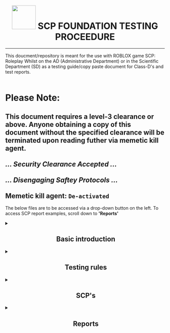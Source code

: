 <h1 align="center"><img src="https://upload.wikimedia.org/wikipedia/commons/thumb/e/ec/SCP_Foundation_%28emblem%29.svg/1200px-SCP_Foundation_%28emblem%29.svg.png" height=75px width=75px></img>&nbspSCP FOUNDATION TESTING PROCEEDURE</h1>

----
This doucment/repository is meant for the use with ROBLOX game SCP: Roleplay
Whilst on the AD (Administrative Department) or in the Scientific Department (SD) as a testing guide/copy paste document for Class-D's and test reports.
<br />
<br />
# Please Note:

This document requires a level-3 clearance or above. Anyone obtaining a copy of this document without the specified clearance will be terminated upon reading futher via **memetic kill agent**.<br /><br />
*... Security Clearance Accepted ...*<br /><br />
*... Disengaging Saftey Protocols ...*<br /><br />
**Memetic kill agent: `De-activated`**<br />
--

The below files are to be accessed via a drop-down button on the left. To access SCP report examples, scroll down to **'Reports'** 

<details>
<summary><h2 align="center">&nbspBasic introduction</h2></summary>
Hello! I am [Position] Username,
 During the next few minutes, you will be subject to testing on an SCP,
 During this test we will analyse you AND the SCP.
</details>

<details>
<summary><h2 align="center">&nbspTesting rules</h2></summary>
There are a few rules to abide by. 1. Stay BEHIND the lead tester. 2. Stay IN-FRONT of any MTF/Guards (Guards must ensure this aswell). And most importantly do NOT attempt to take out any foundation personnel.
</details>

<details>
    <summary><h2 align="center">&nbspSCP's</h2></summary>
<details>
        <summary><h2 align="center">&nbspSECTOR-/// (SECTOR 3)</h2></summary>
<details>
    		<summary><h3 align="center">&nbspSCP-008</h3></summary>
During this session we will be testing SCP-008, Zombie virus.
 Which is located in Sector-///
 Please begin by showing me your clearance level (Keycard)
</details>
<details>
			<summary><h3 align="center">&nbspSCP-049</h3></summary>
During this session we will be testing SCP-049, Plague Doctor.
 Which is located in Sector-///
 Please begin by showing me your clearance level (Keycard)
</details>
<details>
			<summary><h3 align="center">&nbspSCP-096</h3></summary>
During this session we will be testing SCP-096, Shyguy.
 Which is located in Sector-///
 Please begin by showing me your clearance level (Keycard)
</details>
<details>
    		<summary><h3 align="center">&nbspSCP-457</h3></summary>
During this session we will be testing SCP-457, Burning Man.
 Which is located in Sector-///
 Please begin by showing me your clearance level (Keycard)
</details>
<details>
    		<summary><h3 align="center">&nbspSCP-966</h3></summary>
During this session we will be testing SCP-966's, Sleep Killers.
 Which is located in Sector-///
 Please begin by showing me your clearance level (Keycard)
</details>
</details>
<details>
                    <summary><h2 align="center">&nbspSECTOR-// (SECTOR 2)</h2></summary>
<details>
    <summary><h3 align="center">&nbspSCP-002</h3></summary>
During this session we will be testing SCP-002, The Living Room.
 Which is located in Sector-//
 Please begin by showing me your clearance level (Keycard)
</details>
<details>
		<summary><h3 align="center">&nbspSCP-023</h3></summary>
During this session we will be testing SCP-023, Black Shuck.
 Which is located in Sector-//
 Please begin by showing me your clearance level (Keycard)
</details>
<details>
			<summary><h3 align="center">&nbspSCP-131</h3></summary>
During this session we will be testing SCP-131, Eye-Pods.
 Which is located in Sector-//
 Please begin by showing me your clearance level (Keycard)
</details>
<details>
    	<summary><h3 align="center">&nbspSCP-173</h3></summary>
During this session we will be testing SCP-173, The Sculpure, Peanut.
 Which is located in Sector-//
 Please begin by showing me your clearance level (Keycard)
</details>
<details>
    	<summary><h3 align="center">&nbspSCP-409</h3></summary>
During this session we will be testing SCP-409, Contagious Crystal.
 Which is located in Sector-//
 Please begin by showing me your clearance level (Keycard)
</details>
<details>
    	<summary><h3 align="center">&nbspSCP-999</h3></summary>
During this session we will be testing SCP-999, The Tickle Monster.
 Which is located in Sector-//
 Please begin by showing me your clearance level (Keycard)
</details>
<details>
    	<summary><h3 align="center">&nbspSCP-1025</h3></summary>
During this session we will be testing SCP-1025, Encyclopedia of Common Diseases.
 Which is located in Sector-//
 Please begin by showing me your clearance level (Keycard)
</details>
<details>
    	<summary><h3 align="center">&nbspSCP-1299</h3></summary>
During this session we will be testing SCP-1299, Drowning Tub.
 Which is located in Sector-//
 Please begin by showing me your clearance level (Keycard)
</details>
<details>
    	<summary><h3 align="center">&nbspSCP-2950</h3></summary>
During this session we will be testing SCP-2950, Just a Chair.
 Which is located in Sector-//
 Please begin by showing me your clearance level (Keycard)
</details>
</details>
<details>
                        <summary><h2 align="center">&nbspSECTOR-/ (SECTOR 1)</h2></summary>
Not Applicable.
</details>
</details>


<details>
    <summary><h2 align="center">&nbspReports</h2></summary>
<details>
        <summary><h2 align="center">&nbspSECTOR-/// (SECTOR 3)</h2></summary>
<details>
    		<summary><h3 align="center">&nbspSCP-008</h3></summary>
Report: Test; SCP, SCP-008 AKA "Zombie virus"; Test status, Confirmed-Success; SCP Status, Contained.<br />
Report: Test; SCP, SCP-008 AKA "Zombie virus"; Test status, Confirmed-Success; SCP Status, Outbreak.<br />
Report: Test; SCP, SCP-008 AKA "Zombie virus"; Test status, Confirmed-Failure; SCP Status, Contained.<br />
Report: Test; SCP, SCP-008 AKA "Zombie virus"; Test status, Confirmed-Failure; SCP Status, Outbreak.
</details>
<details>
			<summary><h3 align="center">&nbspSCP-049</h3></summary>
Report: Test; SCP, SCP-049 AKA "Plague Doctor"; Test status, Confirmed-Success; SCP Status, Contained.<br />
Report: Test; SCP, SCP-049 AKA "Plague Doctor"; Test status, Confirmed-Success; SCP Status, Breached.<br />
Report: Test; SCP, SCP-049 AKA "Plague Doctor"; Test status, Confirmed-Failure; SCP Status, Contained.<br />
Report: Test; SCP, SCP-049 AKA "Plague Doctor"; Test status, Confirmed-Failure; SCP Status, Breached.
</details>
<details>
			<summary><h3 align="center">&nbspSCP-096</h3></summary>
Report: Test; SCP, SCP-096 AKA "Shyguy"; Test status, Confirmed-Success; SCP Status, Contained.<br />
Report: Test; SCP, SCP-096 AKA "Shyguy"; Test status, Confirmed-Success; SCP Status, Breached.<br />
Report: Test; SCP, SCP-096 AKA "Shyguy"; Test status, Confirmed-Failure; SCP Status, Contained.<br />
Report: Test; SCP, SCP-096 AKA "Shyguy"; Test status, Confirmed-Failure; SCP Status, Breached.
</details>
<details>
    		<summary><h3 align="center">&nbspSCP-457</h3></summary>
Report: Test; SCP, SCP-457 AKA "Burning Man"; Test status, Confirmed-Success; SCP Status, Contained.<br />
Report: Test; SCP, SCP-457 AKA "Burning Man"; Test status, Confirmed-Success; SCP Status, Breached.<br />
Report: Test; SCP, SCP-457 AKA "Burning Man"; Test status, Confirmed-Failure; SCP Status, Contained.<br />
Report: Test; SCP, SCP-457 AKA "Burning Man"; Test status, Confirmed-Failure; SCP Status, Breached.
</details>
<details>
    		<summary><h3 align="center">&nbspSCP-966</h3></summary>
Report: Test; SCP, SCP-966 AKA "Sleep Killers"; Test status, Confirmed-Success; SCP Status, Contained.<br />
Report: Test; SCP, SCP-966 AKA "Sleep Killers"; Test status, Confirmed-Success; SCP Status, Breached.<br />
Report: Test; SCP, SCP-966 AKA "Sleep Killers"; Test status, Confirmed-Failure; SCP Status, Contained.<br />
Report: Test; SCP, SCP-966 AKA "Sleep Killers"; Test status, Confirmed-Failure; SCP Status, Breached.
</details>
</details>
<details>
                    <summary><h2 align="center">&nbspSECTOR-// (SECTOR 2)</h2></summary>
<details>
    <summary><h3 align="center">&nbspSCP-002</h3></summary>
Report: Test; SCP, SCP-002 AKA "The Living Room"; Test status, Confirmed-Success; SCP Status, Secure.<br />
Report: Test; SCP, SCP-002 AKA "Black-Shuck"; Test status, Confirmed-Failure; SCP Status, Secure.
</details>
<details>
		<summary><h3 align="center">&nbspSCP-023</h3></summary>
Report: Test; SCP, SCP-023 AKA "Black-Shuck"; Test status, Confirmed-Success; SCP Status, Contained.<br />
Report: Test; SCP, SCP-023 AKA "Black-Shuck"; Test status, Confirmed-Success; SCP Status, Breached.<br />
Report: Test; SCP, SCP-023 AKA "Black-Shuck"; Test status, Confirmed-Failure; SCP Status, Contained.<br />
Report: Test; SCP, SCP-023 AKA "Black-Shuck"; Test status, Confirmed-Failure; SCP Status, Breached.
</details>
<details>
			<summary><h3 align="center">&nbspSCP-131</h3></summary>
Report: Test; SCP, SCP-131 AKA "EyePods"; Test status, Confirmed-Success; SCP Status, Contained.<br />
Report: Test; SCP, SCP-131 AKA "EyePods"; Test status, Confirmed-Success; SCP Status, Breached.<br />
Report: Test; SCP, SCP-131 AKA "EyePods"; Test status, Confirmed-Failure; SCP Status, Contained.<br />
Report: Test; SCP, SCP-131 AKA "EyePods"; Test status, Confirmed-Failure; SCP Status, Breached.
</details>
<details>
    	<summary><h3 align="center">&nbspSCP-173</h3></summary>
Report: Test; SCP, SCP-173 AKA "The Sculpture"; Test status, Confirmed-Success; SCP Status, Contained.<br />
Report: Test; SCP, SCP-173 AKA "The Sculpture"; Test status, Confirmed-Success; SCP Status, Breached.<br />
Report: Test; SCP, SCP-173 AKA "The Sculpture"; Test status, Confirmed-Failure; SCP Status, Contained.<br />
Report: Test; SCP, SCP-173 AKA "The Sculpture"; Test status, Confirmed-Failure; SCP Status, Breached.
</details>
<details>
    	<summary><h3 align="center">&nbspSCP-409</h3></summary>
Report: Test; SCP, SCP-409 AKA "Contagious Crystal"; Test status, Confirmed-Success; SCP Status, Contained.<br />
Report: Test; SCP, SCP-409 AKA "Contagious Crystal"; Test status, Confirmed-Success; SCP Status, Breached.<br />
Report: Test; SCP, SCP-409 AKA "Contagious Crystal"; Test status, Confirmed-Failure; SCP Status, Contained.<br />
Report: Test; SCP, SCP-409 AKA "Contagious Crystal"; Test status, Confirmed-Failure; SCP Status, Breached.
</details>
<details>
    	<summary><h3 align="center">&nbspSCP-999</h3></summary>
Report: Test; SCP, SCP-999 AKA "The Tickle Monster"; Test status, Confirmed-Success; SCP Status, Contained.<br />
Report: Test; SCP, SCP-999 AKA "The Tickle Monster"; Test status, Confirmed-Success; SCP Status, Breached.<br />
Report: Test; SCP, SCP-999 AKA "The Tickle Monster"; Test status, Confirmed-Failure; SCP Status, Contained.<br />
Report: Test; SCP, SCP-999 AKA "The Tickle Monster"; Test status, Confirmed-Failure; SCP Status, Breached.
</details>
<details>
    	<summary><h3 align="center">&nbspSCP-1025</h3></summary>
Report: Test; SCP, SCP-1025 AKA "Encyclopedia of Common Diseases"; Test status, Confirmed-Success; SCP Status, Contained.<br />
Report: Test; SCP, SCP-1025 AKA "Encyclopedia of Common Diseases"; Test status, Confirmed-Success; SCP Status, Breached.<br />
Report: Test; SCP, SCP-1025 AKA "Encyclopedia of Common Diseases"; Test status, Confirmed-Failure; SCP Status, Contained.<br />
Report: Test; SCP, SCP-1025 AKA "Encyclopedia of Common Diseases"; Test status, Confirmed-Failure; SCP Status, Breached.
</details>
<details>
    	<summary><h3 align="center">&nbspSCP-1299</h3></summary>
Report: Test; SCP, SCP-1299 AKA "Drowning Tub"; Test status, Confirmed-Success; SCP Status, Contained.<br />
Report: Test; SCP, SCP-1299 AKA "Drowning Tub"; Test status, Confirmed-Failure; SCP Status, Contained.<br />
</details>
<details>
    	<summary><h3 align="center">&nbspSCP-2950</h3></summary>
Report: Test; SCP, SCP-2950 AKA "Just a Chair"; Test status, Confirmed-Success; SCP Status, Contained.<br />
Report: Test; SCP, SCP- AKA "Just a Chair"; Test status, Confirmed-Failure; SCP Status, Contained.<br />
</details>
</details>
<details>
                        <summary><h2 align="center">&nbspSECTOR-/ (SECTOR 1)</h2></summary>
Not Applicable.
</details>
</details>
